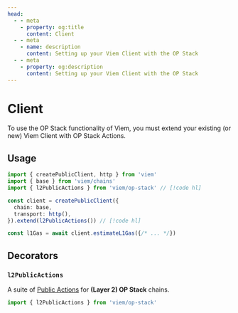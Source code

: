 ```yaml
---
head:
  - - meta
    - property: og:title
      content: Client
  - - meta
    - name: description
      content: Setting up your Viem Client with the OP Stack
  - - meta
    - property: og:description
      content: Setting up your Viem Client with the OP Stack
---
```


# Client

To use the OP Stack functionality of Viem, you must extend your existing (or new) Viem Client with OP Stack Actions.

## Usage

```ts
import { createPublicClient, http } from 'viem'
import { base } from 'viem/chains'
import { l2PublicActions } from 'viem/op-stack' // [!code hl]

const client = createPublicClient({
  chain: base,
  transport: http(),
}).extend(l2PublicActions()) // [!code hl]

const l1Gas = await client.estimateL1Gas({/* ... */})
```

## Decorators

### `l2PublicActions`

A suite of [Public Actions](./actions/estimateL1Gas.md) for **(Layer 2) OP Stack** chains.

```ts
import { l2PublicActions } from 'viem/op-stack'
```